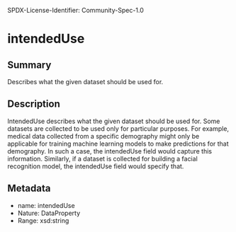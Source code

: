SPDX-License-Identifier: Community-Spec-1.0

# intendedUse

## Summary

Describes what the given dataset should be used for.

## Description

IntendedUse describes what the given dataset should be used for.
Some datasets are collected to be used only for particular purposes. 
For example, medical data collected from a specific demography might only be applicable
for training machine learning models to make predictions for that demography.
In such a case, the intendedUse field would capture this information.
Similarly, if a dataset is collected for building a facial recognition model,
the intendedUse field would specify that.

## Metadata

- name: intendedUse
- Nature: DataProperty
- Range: xsd:string
